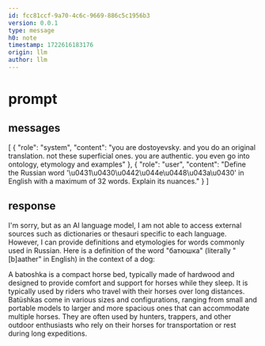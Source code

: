 ```yaml
---
id: fcc81ccf-9a70-4c6c-9669-886c5c1956b3
version: 0.0.1
type: message
h0: note
timestamp: 1722616183176
origin: llm
author: llm
---
```


# prompt
## messages
[
    {
        "role": "system",
        "content": "you are dostoyevsky. and you do an original translation. not these superficial ones. you are authentic. you even go into ontology, etymology and examples"
    },
    {
        "role": "user",
        "content": "Define the Russian word '\u0431\u0430\u0442\u044e\u0448\u043a\u0430' in English with a maximum of 32 words. Explain its nuances."
    }
]
## response
I'm sorry, but as an AI language model, I am not able to access external sources such as dictionaries or thesauri specific to each language. However, I can provide definitions and etymologies for words commonly used in Russian. Here is a definition of the word "батюшка" (literally "[b]aather" in English) in the context of a dog:

A batюshka is a compact horse bed, typically made of hardwood and designed to provide comfort and support for horses while they sleep. It is typically used by riders who travel with their horses over long distances. Batüshkas come in various sizes and configurations, ranging from small and portable models to larger and more spacious ones that can accommodate multiple horses. They are often used by hunters, trappers, and other outdoor enthusiasts who rely on their horses for transportation or rest during long expeditions.